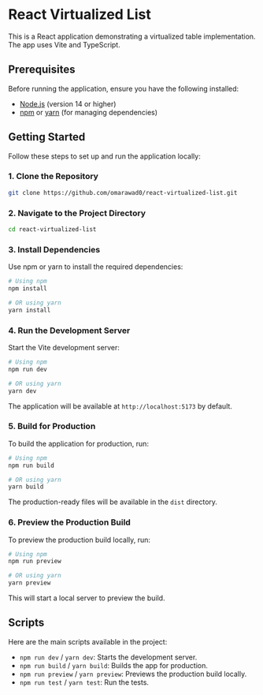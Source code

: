 # React Virtualized List

This is a React application demonstrating a virtualized table implementation. The app uses Vite and TypeScript.

## Prerequisites

Before running the application, ensure you have the following installed:

- [Node.js](https://nodejs.org/) (version 14 or higher)
- [npm](https://www.npmjs.com/) or [yarn](https://yarnpkg.com/) (for managing dependencies)

## Getting Started

Follow these steps to set up and run the application locally:

### 1. Clone the Repository

```bash
git clone https://github.com/omarawad0/react-virtualized-list.git
```

### 2. Navigate to the Project Directory

```bash
cd react-virtualized-list
```

### 3. Install Dependencies

Use npm or yarn to install the required dependencies:

```bash
# Using npm
npm install

# OR using yarn
yarn install
```

### 4. Run the Development Server

Start the Vite development server:

```bash
# Using npm
npm run dev

# OR using yarn
yarn dev
```

The application will be available at `http://localhost:5173` by default.

### 5. Build for Production

To build the application for production, run:

```bash
# Using npm
npm run build

# OR using yarn
yarn build
```

The production-ready files will be available in the `dist` directory.

### 6. Preview the Production Build

To preview the production build locally, run:

```bash
# Using npm
npm run preview

# OR using yarn
yarn preview
```

This will start a local server to preview the build.

## Scripts

Here are the main scripts available in the project:

- `npm run dev` / `yarn dev`: Starts the development server.
- `npm run build` / `yarn build`: Builds the app for production.
- `npm run preview` / `yarn preview`: Previews the production build locally.
- `npm run test` / `yarn test`: Run the tests.
  

